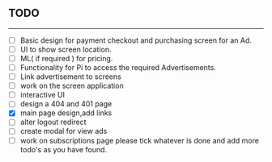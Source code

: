 ## TODO
---

- [ ] Basic design for payment checkout and purchasing screen for an Ad.
- [ ] UI to show screen location.
- [ ] ML( if required ) for pricing.
- [ ] Functionality for Pi to access the required Advertisements.
- [ ] Link advertisement to screens
- [ ] work on the screen application
- [ ] interactive UI
- [ ] design a 404 and 401 page
- [x] main page design,add links
- [ ] alter logout redirect
- [ ] create modal for view ads
- [ ] work on subscriptions page
please tick whatever is done and add more todo's as you have found.